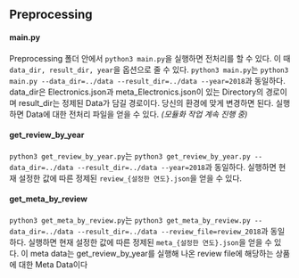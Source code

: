 ## Preprocessing
#### main.py
Preprocessing 폴더 안에서 ```python3 main.py```을 실행하면 전처리를 할 수 있다. 이 때 ```data_dir, result_dir, year```을 옵션으로 줄 수 있다. ```python3 main.py```는 ```python3 main.py --data_dir=../data --result_dir=../data --year=2018```과 동일하다. data_dir은 Electronics.json과 meta_Electronics.json이 있는 Directory의 경로이며 result_dir는 정제된 Data가 담길 경로이다. 당신의 환경에 맞게 변경하면 된다. 실행하면 Data에 대한 전처리 파일을 얻을 수 있다. 
_(모듈화 작업 계속 진행 중)_
#### get_review_by_year
```python3 get_review_by_year.py```는 ```python3 get_review_by_year.py --data_dir=../data --result_dir=../data --year=2018```과 동일하다. 실행하면 현재 설정한 값에 따른 정제된 ```review_{설정한 연도}.json```을 얻을 수 있다.
#### get_meta_by_review
```python3 get_meta_by_review.py```는 ```python3 get_meta_by_review.py --data_dir=../data --result_dir=../data --review_file=review_2018```과 동일하다. 실행하면 현재 설정한 값에 따른 정제된 ```meta_{설정한 연도}.json```을 얻을 수 있다. 이 meta data는 get_review_by_year를 실행해 나온 review file에 해당하는 상품에 대한 Meta Data이다
